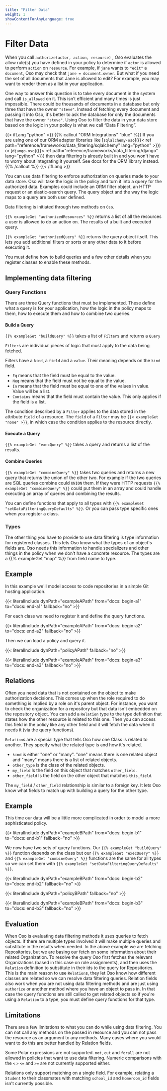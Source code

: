 ```yaml
---
title: "Filter Data"
weight: 1
showContentForAnyLanguage: true
---
```

# Filter Data

When you call `authorize(actor, action, resource)` , Oso evaluates the allow
rule(s) you have defined in your policy to determine if `actor` is allowed
to perform `action` on `resource`.  For example, if `jane` wants to `"edit"`
a `document`, Oso may check that `jane = document.owner`.  But what if you
need the set of all documents that Jane is allowed to edit?  For example, you
may want to render them as a list in your application.

One way to answer this question is to take every document in the system and
call `is_allowed` on it. This isn’t efficient and many times is just
impossible. There could be thousands of documents in a database but only three
that have the owner `"steve"`. Instead of fetching every document and passing
it into Oso, it's better to ask the database for only the documents that
have the owner `"steve"`. Using Oso to filter the data in your data
store based on the logic in your policy is what we call “Data Filtering”.

{{< ifLang "python" >}}
{{% callout "ORM Integrations" "blue" %}}
If you are using one of our ORM adapter libraries like
[`sqlalchemy-oso`]({{< ref path="reference/frameworks/data_filtering/sqlalchemy" lang="python" >}})
or [`django-oso`]({{< ref path="reference/frameworks/data_filtering/django" lang="python" >}}) then
data filtering is already built in and you won't have to worry about integrating
it yourself. See docs for the ORM library instead.
{{% /callout %}}
{{< /ifLang >}}

You can use data filtering to enforce authorization on queries made to your data
store. Oso will take the logic in the policy and turn it into a query for the
authorized data. Examples could include an ORM filter object, an HTTP request or
an elastic-search query. The query object and the way the logic maps to a query
are both user defined.

Data filtering is initiated through two methods on `Oso`.

`{{% exampleGet "authorizedResources" %}}` returns a list of all the
resources a user is allowed to do an action on. The results of a built and
executed query.

`{{% exampleGet "authorizedQuery" %}}` returns the query object itself.
This lets you add additional filters or sorts or any other data to it before
executing it.

You must define how to build queries and a few other details when you register classes to enable these methods.

## Implementing data filtering

### Query Functions

There are three Query functions that must be implemented. These define what a query is for your application,
how the logic in the policy maps to them, how to execute them and how to combine two queries.

#### Build a Query

`{{% exampleGet "buildQuery" %}}` takes a list of `Filter`s and returns a
`Query`

`Filter`s are individual pieces of logic that must apply to the data being
fetched.

Filters have a `kind`, a `field` and a `value`. Their meaning depends on the
`kind` field.

- `Eq` means that the field must be equal to the value.
- `Neq` means that the field must not be equal to the value.
- `In` means that the field must be equal to one of the values in value.
Value will be a list.
- `Contains` means that the field must contain the value. This only applies
if the field is a list.

The condition described by a `Filter` applies to the data stored in the attribute
`field` of a resource.  The `field` of a `Filter` may be `{{< exampleGet "none" >}}`,
in which case the condition applies to the resource directly.

#### Execute a Query

`{{% exampleGet "execQuery" %}}` takes a query and returns a list of the results.

#### Combine Queries

`{{% exampleGet "combineQuery" %}}` takes two queries and returns a new
query that returns the union of the other two. For example if the two
queries are SQL queries combine could `UNION` them. If they were HTTP
requests `{{% exampleGet "combineQuery" %}}` could put them in an array and 
could handle executing an array of queries and combining the results.

You can define functions that apply to all types with
`{{% exampleGet "setDataFilteringQueryDefaults" %}}`. Or you can pass type
specific ones when you register a class.

### Types

The other thing you have to provide to use data filtering is type information
for registered classes. This lets Oso know what the types of an object's fields
are. Oso needs this information to handle specializers and other things in the
policy when we don't have a concrete resource. The types are a 
{{% exampleGet "map" %}} from field name to type.

## Example

In this example we'll model access to code repositories in a simple Git hosting application.

{{< literalInclude
      dynPath="exampleAPath"
      from="docs: begin-a1"
      to="docs: end-a1"
      fallback="no" >}}

For each class we need to register it and define the query functions.

{{< literalInclude
      dynPath="exampleAPath"
      from="docs: begin-a2"
      to="docs: end-a2"
      fallback="no" >}}

Then we can load a policy and query it.

{{< literalInclude
      dynPath="policyAPath"
      fallback="no" >}}

{{< literalInclude
      dynPath="exampleAPath"
      from="docs: begin-a3"
      to="docs: end-a3"
      fallback="no" >}}

## Relations

Often you need data that is not contained on the object to make
authorization decisions. This comes up when the role required to
do something is implied by a role on it's parent object. For instance,
you want to check the organization for a repository but that data isn't
embedded on the repository object. You can add a `Relation` type to the type
definition that states how the other resource is related to this one. Then
you can access this field in the policy like any other field and it will
fetch the data when it needs it (via the query functions).

`Relation`s are a special type that tells Oso how one Class is related to
another. They specify what the related type is and how it's related.

- `kind` is either "one" or "many". "one" means there is one related object and
      "many" means there is a list of related objects.
- `other_type` is the class of the related objects.
- `my_field` Is the field on this object that matches `other_field`.
- `other_field` Is the field on the other object that matches `this_field`.

The `my_field` / `other_field` relationship is similar to a foreign key. It lets Oso
know what fields to match up with building a query for the other type.

## Example

This time our data will be a little more complicated in order to model a more
sophisticated policy.

{{< literalInclude
      dynPath="exampleBPath"
      from="docs: begin-b1"
      to="docs: end-b1"
      fallback="no" >}}

We now have two sets of query functions. Our `{{% exampleGet "buildQuery" %}}`
function depends on the class but our `{{% exampleGet "execQuery" %}}` and
`{{% exampleGet "combineQuery" %}}` functions are the same for all types so we
can set them with `{{% exampleGet "setDataFilteringQueryDefaults" %}}`.

{{< literalInclude
      dynPath="exampleBPath"
      from="docs: begin-b2"
      to="docs: end-b2"
      fallback="no" >}}

{{< literalInclude
      dynPath="policyBPath"
      fallback="no" >}}

{{< literalInclude
      dynPath="exampleBPath"
      from="docs: begin-b3"
      to="docs: end-b3"
      fallback="no" >}}

## Evaluation
When Oso is evaluating data filtering methods it uses queries to fetch objects.
If there are multiple types involved it will make multiple queries and
substitute in the results when needed. In the above example we are fetching
Repositories, but we are basing our fetch on some information about their
related Organization. To resolve the query Oso first fetches the relevant
Organizations (based in this case on role assignments), and then uses the
`Relation` definition to substitute in their ids to the query for Repositories.
This is the main reason to use `Relation`s, they let Oso know how different
classes are related so we can resolve data filtering queries.
Relation fields also work when you are not using data filtering methods and are
just using `authorize` or another method where you have an object to pass in. In
that case the query functions are still called to get related objects so if
you're using a `Relation` to a type, you must define query functions for that
type.

## Limitations

There are a few limitations to what you can do while using data filtering. You
can not call any methods on the passed in resource and you can not pass the
resource as an argument to any methods. Many cases where you would want to do
this are better handled by Relation fields.

Some Polar expressions are not supported. `not`, `cut` and `forall` are not
allowed in policies that want to use data filtering. Numeric comparisons with
the `<` `>` `<=` and `>=` are not currently supported either.

Relations only support matching on a single field. For example, relating a
`Student` to their classmates with matching `school_id` and `homeroom_id`
fields isn't currently possible.

